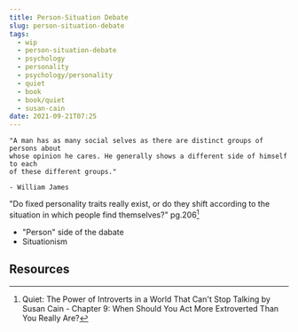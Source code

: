 ```yaml
---
title: Person-Situation Debate
slug: person-situation-debate
tags:
  - wip
  - person-situation-debate
  - psychology
  - personality
  - psychology/personality
  - quiet
  - book
  - book/quiet
  - susan-cain
date: 2021-09-21T07:25
---
```



```
"A man has as many social selves as there are distinct groups of persons about
whose opinion he cares. He generally shows a different side of himself to each
of these different groups."

- William James
```


"Do fixed personality traits really exist, or do they shift according to the
situation in which people find themselves?" pg.206[^1]

- "Person" side of the dabate
- Situationism


## Resources

[^1]: Quiet: The Power of Introverts in a World That Can't Stop Talking by Susan Cain - Chapter 9: When Should You Act More Extroverted Than You Really Are?
